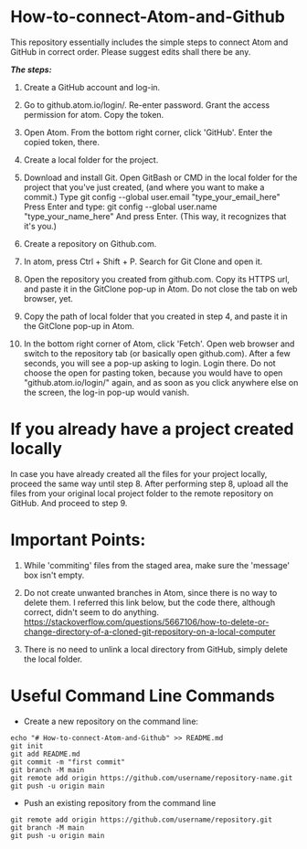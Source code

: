 # How-to-connect-Atom-and-Github
This repository essentially includes the simple steps to connect Atom and GitHub in correct order. Please suggest edits shall there be any.


__*The steps:*__

1. Create a GitHub account and log-in.

2. Go to github.atom.io/login/. Re-enter password.
	Grant the access permission for atom.
	Copy the token.

3. Open Atom. From the bottom right corner, click 'GitHub'. Enter the copied token, there.

4. Create a local folder for the project.

4. Download and install Git.
	Open GitBash or CMD in the local folder for the project that you've just created, (and where you want to make a commit.)
	Type
		git config --global user.email "type_your_email_here"
	Press Enter and type:
		git config --global user.name "type_your_name_here"
	And press Enter.
(This way, it recognizes that it's you.)

5. Create a repository on Github.com.

6. In atom, press Ctrl + Shift + P. Search for Git Clone and open it.

7. Open the repository you created from github.com. Copy its HTTPS url, and paste it in the GitClone pop-up in Atom. Do not close the tab on web browser, yet.

8. Copy the path of local folder that you created in step 4, and paste it in the GitClone pop-up in Atom.

9. In the bottom right corner of Atom, click 'Fetch'. Open web browser and switch to the repository tab (or basically open github.com).
After a few seconds, you will see a pop-up asking to login. Login there. Do not choose the open for pasting token, because you would have to open "github.atom.io/login/" again, and as soon as you click anywhere else on the screen, the log-in pop-up would vanish.

# If you already have a project created locally
In case you have already created all the files for your project locally, proceed the same way until step 8.
After performing step 8, upload all the files from your original local project folder to the remote repository on GitHub. And proceed to step 9.

# Important Points:

1. While 'commiting' files from the staged area, make sure the 'message' box isn't empty.
  
2. Do not create unwanted branches in Atom, since there is no way to delete them. I referred this link below, but the code there, although correct, didn't seem to do anything.
		https://stackoverflow.com/questions/5667106/how-to-delete-or-change-directory-of-a-cloned-git-repository-on-a-local-computer
    
3. There is no need to unlink a local directory from GitHub, simply delete the local folder.


# Useful Command Line Commands

* Create a new repository on the command line:
```
echo "# How-to-connect-Atom-and-Github" >> README.md
git init
git add README.md
git commit -m "first commit"
git branch -M main
git remote add origin https://github.com/username/repository-name.git
git push -u origin main
```
* Push an existing repository from the command line
```
git remote add origin https://github.com/username/repository.git
git branch -M main
git push -u origin main
```
